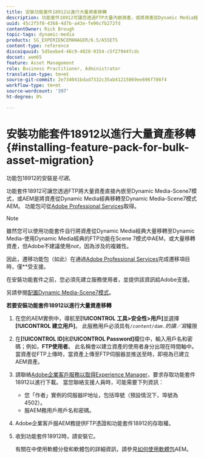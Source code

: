 ```yaml
---
title: 安裝功能套件18912以進行大量資產移轉
description: 功能套件18912可讓您透過FTP大量內嵌資產，或將資產從Dynamic Media經典移轉至Dynamic MediaAEM。 此可選功能套件可從Adobe支援取得。
uuid: 45c2f5f8-4368-4d7b-a43e-fe96cfb272fd
contentOwner: Rick Brough
topic-tags: dynamic-media
products: SG_EXPERIENCEMANAGER/6.5/ASSETS
content-type: reference
discoiquuid: 5d5eebe4-46c9-4028-9354-c5f27944fcdc
docset: aem65
feature: Asset Management
role: Business Practitioner, Administrator
translation-type: tm+mt
source-git-commit: 2e734041bdad7332c35ab41215069ee696f786f4
workflow-type: tm+mt
source-wordcount: '397'
ht-degree: 0%

---
```



# 安裝功能套件18912以進行大量資產移轉{#installing-feature-pack-for-bulk-asset-migration}

功能包18912的安裝是&#x200B;*可選*。

功能套件18912可讓您透過FTP將大量資產直接內嵌至Dynamic Media-Scene7模式，或AEM是將資產從Dynamic Media經典移轉至Dynamic Media-Scene7模式AEM。 功能包可從[Adobe Professional Services](https://www.adobe.com/experience-cloud/consulting-services.html)取得。

>[!NOTE]
>
>雖然您可以使用功能套件自行將資產從Dynamic Media經典大量移轉至Dynamic Media-使用Dynamic Media經典的FTP功能在Scene 7模式中AEM，或大量移轉資產，但Adobe不建議使用&#x200B;*not*，因為涉及的複雜性。
>
>因此，遷移功能包（如此）在通過[Adobe Professional Services](https://www.adobe.com/experience-cloud/consulting-services.html)完成遷移項目時，僅&#x200B;**&#x200B;受支援。

在安裝功能套件之前，您必須先建立服務使用者，並提供該資訊給Adobe支援。

另請參閱[配置Dynamic Media-Scene7模式](/help/assets/config-dms7.md)。

**若要安裝功能套件18912以進行大量資產移轉**

1. 在您的AEM實例中，導航至&#x200B;**[!UICONTROL 工具>安全性>用戶]**&#x200B;並選擇&#x200B;**[!UICONTROL 建立用戶]**。 此服務用戶必須具有&#x200B;*`/content/dam.`的讀／寫*&#x200B;權限
1. 在&#x200B;**[!UICONTROL ID]**&#x200B;和&#x200B;**[!UICONTROL Password]**&#x200B;欄位中，輸入用戶名和密碼；例如，**FTP使用者**。 此名稱會以建立資產的使用者身分出現在時間軸中。 當資產從FTP上傳時，當資產上傳至FTP伺服器並推送至時，即視為已建立AEM資產。
1. 請聯絡[Adobe企業客戶服務以取得Experience Manager](https://experienceleague.adobe.com/?support-solution=General#support)，要求存取功能套件18912以進行下載。 當您聯絡支援人員時，可能需要下列資訊：

   * 您「作者」實例的伺服器IP地址，包括埠號（預設情況下，埠號為4502）。
   * 服AEM務用戶用戶名和密碼。

1. Adobe企業客戶服AEM務提供FTP憑證和功能套件18912的存取權。
1. 收到功能套件18912時，請安裝它。

   有關在中使用軟體分發和軟體包的詳細資訊，請參見[如何使用軟體包](/help/sites-administering/package-manager.md)AEM。
